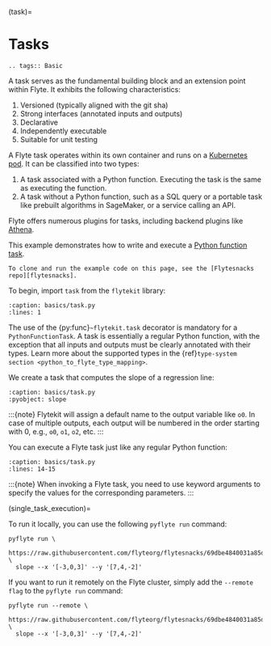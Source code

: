(task)=

# Tasks

```{eval-rst}
.. tags:: Basic
```

A task serves as the fundamental building block and an extension point within Flyte.
It exhibits the following characteristics:

1. Versioned (typically aligned with the git sha)
2. Strong interfaces (annotated inputs and outputs)
3. Declarative
4. Independently executable
5. Suitable for unit testing

A Flyte task operates within its own container and runs on a [Kubernetes pod](https://kubernetes.io/docs/concepts/workloads/pods/).
It can be classified into two types:

1. A task associated with a Python function. Executing the task is the same as executing the function.
2. A task without a Python function, such as a SQL query or a portable task like prebuilt
   algorithms in SageMaker, or a service calling an API.

Flyte offers numerous plugins for tasks, including backend plugins like
[Athena](https://github.com/flyteorg/flytekit/blob/master/plugins/flytekit-aws-athena/flytekitplugins/athena/task.py).

This example demonstrates how to write and execute a
[Python function task](https://github.com/flyteorg/flytekit/blob/master/flytekit/core/python_function_task.py#L75).

```{note}
To clone and run the example code on this page, see the [Flytesnacks repo][flytesnacks].
```

To begin, import `task` from the `flytekit` library:

```{rli} https://raw.githubusercontent.com/flyteorg/flytesnacks/69dbe4840031a85d79d9ded25f80397c6834752d/examples/basics/basics/task.py
:caption: basics/task.py
:lines: 1
```

The use of the {py:func}`~flytekit.task` decorator is mandatory for a ``PythonFunctionTask``.
A task is essentially a regular Python function, with the exception that all inputs and outputs must be clearly annotated with their types.
Learn more about the supported types in the {ref}`type-system section <python_to_flyte_type_mapping>`.

We create a task that computes the slope of a regression line:

```{rli} https://raw.githubusercontent.com/flyteorg/flytesnacks/69dbe4840031a85d79d9ded25f80397c6834752d/examples/basics/basics/task.py
:caption: basics/task.py
:pyobject: slope
```

:::{note}
Flytekit will assign a default name to the output variable like `o0`.
In case of multiple outputs, each output will be numbered in the order
starting with 0, e.g., `o0`, `o1`, `o2`, etc.
:::

You can execute a Flyte task just like any regular Python function:

```{rli} https://raw.githubusercontent.com/flyteorg/flytesnacks/69dbe4840031a85d79d9ded25f80397c6834752d/examples/basics/basics/task.py
:caption: basics/task.py
:lines: 14-15
```

:::{note}
When invoking a Flyte task, you need to use keyword arguments to specify
the values for the corresponding parameters.
:::

(single_task_execution)=

To run it locally, you can use the following `pyflyte run` command:
```
pyflyte run \
  https://raw.githubusercontent.com/flyteorg/flytesnacks/69dbe4840031a85d79d9ded25f80397c6834752d/examples/basics/basics/task.py \
  slope --x '[-3,0,3]' --y '[7,4,-2]'
```

If you want to run it remotely on the Flyte cluster,
simply add the `--remote flag` to the `pyflyte run` command:
```
pyflyte run --remote \
  https://raw.githubusercontent.com/flyteorg/flytesnacks/69dbe4840031a85d79d9ded25f80397c6834752d/examples/basics/basics/task.py \
  slope --x '[-3,0,3]' --y '[7,4,-2]'
```

[flytesnacks]: https://github.com/flyteorg/flytesnacks/tree/master/examples/basics/
